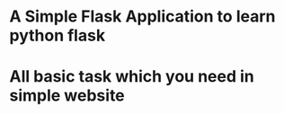 # A Simple Flask Application to learn python flask 
# All basic task which you need in simple website


